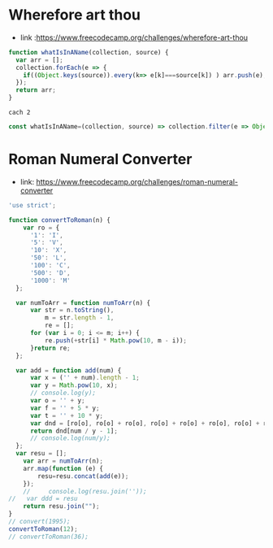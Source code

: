 # Wherefore art thou
* link :https://www.freecodecamp.org/challenges/wherefore-art-thou
```javascript
function whatIsInAName(collection, source) {
  var arr = [];
  collection.forEach(e => {
    if((Object.keys(source)).every(k=> e[k]===source[k]) ) arr.push(e);
  });
  return arr;
}
```
` cach 2 `
```javascript
const whatIsInAName=(collection, source) => collection.filter(e => Object.keys(source).every(k=> e[k]===source[k]) );
```
# Roman Numeral Converter
* link: https://www.freecodecamp.org/challenges/roman-numeral-converter
```javascript
'use strict';

function convertToRoman(n) {
    var ro = {
      '1': 'I',
      '5': 'V',
      '10': 'X',
      '50': 'L',
      '100': 'C',
      '500': 'D',
      '1000': 'M'
  };

  var numToArr = function numToArr(n) {
      var str = n.toString(),
          m = str.length - 1,
          re = [];
      for (var i = 0; i <= m; i++) {
          re.push(+str[i] * Math.pow(10, m - i));
      }return re;
  };

  var add = function add(num) {
      var x = ('' + num).length - 1;
      var y = Math.pow(10, x);
      // console.log(y);
      var o = '' + y;
      var f = '' + 5 * y;
      var t = '' + 10 * y;
      var dnd = [ro[o], ro[o] + ro[o], ro[o] + ro[o] + ro[o], ro[o] + ro[f], ro[f], ro[f] + ro[o], ro[f] + ro[o] + ro[o], ro[f] + ro[o] + ro[o] + ro[o], ro[o] + ro[t]];
      return dnd[num / y - 1];
      // console.log(num/y);
  };
  var resu = [];
    var arr = numToArr(n);
    arr.map(function (e) {
        resu=resu.concat(add(e));
    });
    //     console.log(resu.join(''));
//   var ddd = resu
    return resu.join("");
}
// convert(1995);
convertToRoman(12);
// convertToRoman(36);
```
